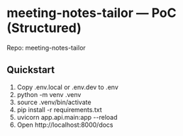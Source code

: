 # meeting-notes-tailor — PoC (Structured)

Repo: meeting-notes-tailor

## Quickstart
1. Copy .env.local or .env.dev to .env
2. python -m venv .venv
3. source .venv/bin/activate
4. pip install -r requirements.txt
5. uvicorn app.api.main:app --reload
6. Open http://localhost:8000/docs
